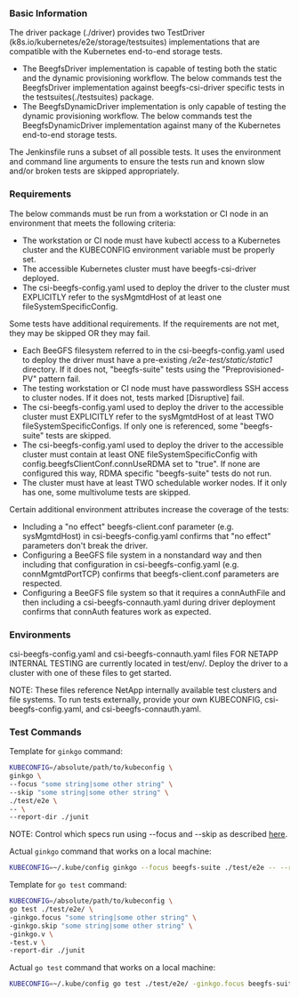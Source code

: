 ### Basic Information

The driver package (./driver) provides two TestDriver
(k8s.io/kubernetes/e2e/storage/testsuites) implementations that are compatible
with the Kubernetes end-to-end storage tests.

* The BeegfsDriver implementation is capable of testing both the static and 
  the dynamic provisioning workflow. The below commands test the BeegfsDriver 
  implementation against beegfs-csi-driver specific tests in the 
  testsuites(./testsuites) package. 
* The BeegfsDynamicDriver implementation is only capable of testing the dynamic
  provisioning workflow. The below commands test the BeegfsDynamicDriver 
  implementation against many of the Kubernetes end-to-end storage tests.

The Jenkinsfile runs a subset of all possible tests. It uses the environment 
and command line arguments to ensure the tests run and known slow and/or 
broken tests are skipped appropriately.

### Requirements

The below commands must be run from a workstation or CI node in an environment 
that meets the following criteria:

* The workstation or CI node must have kubectl access to a Kubernetes cluster
  and the KUBECONFIG environment variable must be properly set.
* The accessible Kubernetes cluster must have beegfs-csi-driver deployed.
* The csi-beegfs-config.yaml used to deploy the driver to the cluster must 
  EXPLICITLY refer to the sysMgmtdHost of at least one fileSystemSpecificConfig.

Some tests have additional requirements. If the requirements are not met, they 
may be skipped OR they may fail.

* Each BeeGFS filesystem referred to in the csi-beegfs-config.yaml used to 
  deploy the driver must have a pre-existing */e2e-test/static/static1* 
  directory. If it does not, "beegfs-suite" tests using the "Preprovisioned-PV" 
  pattern fail.
* The testing workstation or CI node must have passwordless SSH access to 
  cluster nodes. If it does not, tests marked \[Disruptive\] fail.
* The csi-beegfs-config.yaml used to deploy the driver to the accessible cluster
  must EXPLICITLY refer to the sysMgmtdHost of at least TWO 
  fileSystemSpecificConfigs. If only one is referenced, some "beegfs-suite" 
  tests are skipped.
* The csi-beegfs-config.yaml used to deploy the driver to the accessible cluster
  must contain at least ONE fileSystemSpecificConfig with 
  config.beegfsClientConf.connUseRDMA set to "true". If none are configured 
  this way, RDMA specific "beegfs-suite" tests do not run.
* The cluster must have at least TWO schedulable worker nodes. If it only has 
  one, some multivolume tests are skipped.
  
Certain additional environment attributes increase the coverage of the tests:

* Including a "no effect" beegfs-client.conf parameter (e.g. sysMgmtdHost) in 
  csi-beegfs-config.yaml confirms that "no effect" parameters don't break the 
  driver.
* Configuring a BeeGFS file system in a nonstandard way and then including that 
  configuration in csi-beegfs-config.yaml (e.g. connMgmtdPortTCP) confirms that 
  beegfs-client.conf parameters are respected.
* Configuring a BeeGFS file system so that it requires a connAuthFile and then 
  including a csi-beegfs-connauth.yaml during driver deployment confirms that 
  connAuth features work as expected.

### Environments

csi-beegfs-config.yaml and csi-beegfs-connauth.yaml files FOR NETAPP INTERNAL 
TESTING are currently located in test/env/<beegfs-version>. Deploy the 
driver to a cluster with one of these files to get started.

NOTE: These files reference NetApp internally available test clusters and file 
systems. To run tests externally, provide your own KUBECONFIG, 
csi-beegfs-config.yaml, and csi-beegfs-connauth.yaml.
  
### Test Commands

Template for `ginkgo` command:

```bash
KUBECONFIG=/absolute/path/to/kubeconfig \
ginkgo \
--focus "some string|some other string" \
--skip "some string|some other string" \
./test/e2e \
-- \
--report-dir ./junit
```

NOTE: Control which specs run using --focus and --skip as described 
[here](https://onsi.github.io/ginkgo/).

Actual `ginkgo` command that works on a local machine:

```bash
KUBECONFIG=~/.kube/config ginkgo --focus beegfs-suite ./test/e2e -- --report-dir ./junit
```

Template for `go test` command:

```bash
KUBECONFIG=/absolute/path/to/kubeconfig \
go test ./test/e2e/ \
-ginkgo.focus "some string|some other string" \
-ginkgo.skip "some string|some other string" \
-ginkgo.v \ 
-test.v \
-report-dir ./junit
```

Actual `go test` command that works on a local machine:

```bash
KUBECONFIG=~/.kube/config go test ./test/e2e/ -ginkgo.focus beegfs-suite -ginkgo.v -test.v -report-dir ./junit
```